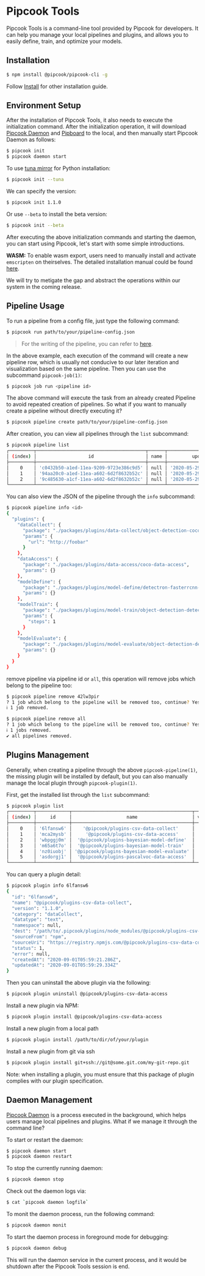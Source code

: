 # Pipcook Tools

Pipcook Tools is a command-line tool provided by Pipcook for developers. It can help you manage your local pipelines and plugins, and allows you to easily define, train, and optimize your models.

## Installation

```sh
$ npm install @pipcook/pipcook-cli -g
```

Follow [Install](../INSTALL.md) for other installation guide.

## Environment Setup

After the installation of Pipcook Tools, it also needs to execute the initialization command. After the initialization operation, it will download [Pipcook Daemon][] and [Pipboard][] to the local, and then manually start Pipcook Daemon as follows:

```sh
$ pipcook init
$ pipcook daemon start
```

To use [tuna mirror](https://mirrors.tuna.tsinghua.edu.cn/) for Python installation:

```sh
$ pipcook init --tuna
```

We can specify the version:

```sh
$ pipcook init 1.1.0
```

Or use `--beta` to install the beta version:

```sh
$ pipcook init --beta
```

After executing the above initialization commands and starting the daemon, you can start using Pipcook, let's start with some simple introductions.

**WASM:** To enable wasm export, users need to manually install and activate `emscripten` on theirselves. The detailed installation manual could be found [here](https://emscripten.org/docs/getting_started/downloads.html).

We will try to metigate the gap and abstract the operations within our system in the coming release.

## Pipeline Usage

To run a pipeline from a config file, just type the following command:

```sh
$ pipcook run path/to/your/pipeline-config.json
```

> For the writing of the pipeline, you can refer to [here](./intro-to-pipeline.md).

In the above example, each execution of the command will create a new pipeline row, which is usually not conducive to our later iteration and visualization based on the same pipeline. Then you can use the subcommand `pipcook-job(1)`:

```sh
$ pipcook job run <pipeline id>
```

The above command will execute the task from an already created Pipeline to avoid repeated creation of pipelines. So what if you want to manually create a pipeline without directly executing it?

```sh
$ pipcook pipeline create path/to/your/pipeline-config.json
```

After creation, you can view all pipelines through the `list` subcommand:

```sh
$ pipcook pipeline list
┌─────────┬────────────────────────────────────────┬──────┬────────────────────────────┬────────────────────────────┐
│ (index) │                   id                   │ name │         updatedAt          │         createdAt          │
├─────────┼────────────────────────────────────────┼──────┼────────────────────────────┼────────────────────────────┤
│    0    │ 'c0432b50-a1ed-11ea-9209-9723e386c9d5' │ null │ '2020-05-29T20:48:29.318Z' │ '2020-05-29T20:48:29.318Z' │
│    1    │ '94aa20c0-a1ed-11ea-a602-6d2f8632b52c' │ null │ '2020-05-29T20:47:16.172Z' │ '2020-05-29T20:47:16.172Z' │
│    2    │ '9c485630-a1cf-11ea-a602-6d2f8632b52c' │ null │ '2020-05-29T17:12:44.052Z' │ '2020-05-29T17:12:44.052Z' │
└─────────┴────────────────────────────────────────┴──────┴────────────────────────────┴────────────────────────────┘
```

You can also view the JSON of the pipeline through the `info` subcommand:

```sh
$ pipcook pipeline info <id>
{
  "plugins": {
    "dataCollect": {
      "package": "./packages/plugins/data-collect/object-detection-coco-data-collect",
      "params": {
        "url": "http://foobar"
      }
    },
    "dataAccess": {
      "package": "./packages/plugins/data-access/coco-data-access",
      "params": {}
    },
    "modelDefine": {
      "package": "./packages/plugins/model-define/detectron-fasterrcnn-model-define",
      "params": {}
    },
    "modelTrain": {
      "package": "./packages/plugins/model-train/object-detection-detectron-model-train",
      "params": {
        "steps": 1
      }
    },
    "modelEvaluate": {
      "package": "./packages/plugins/model-evaluate/object-detection-detectron-model-evaluate",
      "params": {}
    }
  }
}
```

remove pipeline via pipeline id or `all`, this operation will remove jobs which belong to the pipeline too:

```sh
$ pipcook pipeline remove 42lw3pir   
? 1 job which belong to the pipeline will be removed too, continue? Yes
ℹ 1 job removed.
```

```sh
$ pipcook pipeline remove all
? 1 job which belong to the pipeline will be removed too, continue? Yes
ℹ 1 jobs removed.
✔ all pipelines removed.
```

## Plugins Management

Generally, when creating a pipeline through the above `pipcook-pipeline(1)`, the missing plugin will be installed by default, but you can also manually manage the local plugin through `pipcook-plugin(1)`.

First, get the installed list through the `list` subcommand:

```sh
$ pipcook plugin list
┌─────────┬────────────┬────────────────────────────────────────────┬─────────┬─────────────────┬──────────┬─────────────┐
│ (index) │     id     │                    name                    │ version │    category     │ datatype │   status    │
├─────────┼────────────┼────────────────────────────────────────────┼─────────┼─────────────────┼──────────┼─────────────┤
│    0    │ '6lfansw6' │    '@pipcook/plugins-csv-data-collect'     │ '1.1.0' │  'dataCollect'  │  'text'  │ 'installed' │
│    1    │ 'mca2mysb' │     '@pipcook/plugins-csv-data-access'     │ '1.1.0' │  'dataAccess'   │  'text'  │ 'installed' │
│    2    │ 'wbpggj0m' │  '@pipcook/plugins-bayesian-model-define'  │ '1.1.0' │  'modelDefine'  │  'text'  │ 'installed' │
│    3    │ 'm65a6t7o' │  '@pipcook/plugins-bayesian-model-train'   │ '1.1.0' │  'modelTrain'   │  'text'  │ 'installed' │
│    4    │ 'nz0iuobj' │ '@pipcook/plugins-bayesian-model-evaluate' │ '1.1.0' │ 'modelEvaluate' │  'text'  │ 'installed' │
│    5    │ 'asdorgj1' │  '@pipcook/plugins-pascalvoc-data-access'  │ '1.1.0' │  'dataCollect'  │ 'image'  │ 'installed' │
└─────────┴────────────┴────────────────────────────────────────────┴─────────┴─────────────────┴──────────┴─────────────┘
```

You can query a plugin detail:
```sh
$ pipcook plugin info 6lfansw6
{
  "id": "6lfansw6",
  "name": "@pipcook/plugins-csv-data-collect",
  "version": "1.1.0",
  "category": "dataCollect",
  "datatype": "text",
  "namespace": null,
  "dest": "/path/to/.pipcook/plugins/node_modules/@pipcook/plugins-csv-data-collect@1.1.0",
  "sourceFrom": "npm",
  "sourceUri": "https://registry.npmjs.com/@pipcook/plugins-csv-data-collect",
  "status": 1,
  "error": null,
  "createdAt": "2020-09-01T05:59:21.286Z",
  "updatedAt": "2020-09-01T05:59:29.334Z"
}
```

Then you can uninstall the above plugin via the following:

```sh
$ pipcook plugin uninstall @pipcook/plugins-csv-data-access
```

Install a new plugin via NPM:

```sh
$ pipcook plugin install @pipcook/plugins-csv-data-access
```

Install a new plugin from a local path

```sh
$ pipcook plugin install /path/to/dir/of/your/plugin
```

Install a new plugin from git via ssh

```sh
$ pipcook plugin install git+ssh://git@some.git.com/my-git-repo.git
```

Note: when installing a plugin, you must ensure that this package of plugin complies with our plugin specification.

## Daemon Management

[Pipcook Daemon][] is a process executed in the background, which helps users manage local pipelines and plugins. What if we manage it through the command line?

To start or restart the daemon:

```sh
$ pipcook daemon start
$ pipcook daemon restart
```

To stop the currently running daemon:

```sh
$ pipcook daemon stop
```

Check out the daemon logs via:

```sh
$ cat `pipcook daemon logfile`
```

To monit the daemon process, run the following command:

```sh
$ pipcook daemon monit
```

To start the daemon process in foreground mode for debugging:

```sh
$ pipcook daemon debug
```

This will run the daemon service in the current process, and it would be shutdown after the Pipcook Tools session is end.

[Pipcook Daemon]: ../GLOSSORY.md#pipcook-daemon
[Pipboard]: ../GLOSSORY.md#pipboard